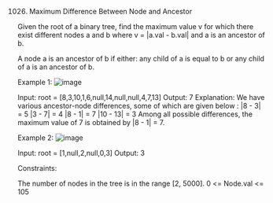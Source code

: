 1026. Maximum Difference Between Node and Ancestor


Given the root of a binary tree, find the maximum value v for which there exist different nodes a and b where v = |a.val - b.val| and a is an ancestor of b.

A node a is an ancestor of b if either: any child of a is equal to b or any child of a is an ancestor of b.

 

Example 1:
![image](https://user-images.githubusercontent.com/53161692/206716149-25a1e6f8-edf5-4d35-ad7d-4f3f03243034.png)



Input: root = [8,3,10,1,6,null,14,null,null,4,7,13]
Output: 7
Explanation: We have various ancestor-node differences, some of which are given below :
|8 - 3| = 5
|3 - 7| = 4
|8 - 1| = 7
|10 - 13| = 3
Among all possible differences, the maximum value of 7 is obtained by |8 - 1| = 7.


Example 2:
![image](https://user-images.githubusercontent.com/53161692/206716085-a9dd93c5-efbe-408e-bf18-2fa474b87382.png)


Input: root = [1,null,2,null,0,3]
Output: 3
 

Constraints:

The number of nodes in the tree is in the range [2, 5000].
0 <= Node.val <= 105
